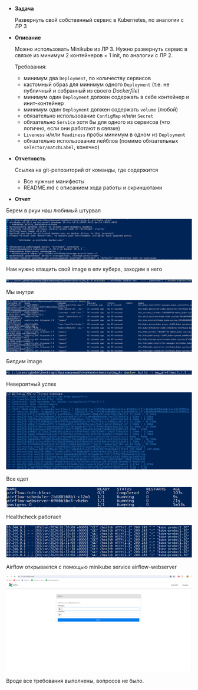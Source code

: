 - **Задача**
    
    Развернуть свой собственный сервис в Kubernetes, по аналогии с ЛР 3
    

- **Описание**
    
    Можно использовать Minikube из ЛР 3. Нужно развернуть сервис в связке из минимум 2 контейнеров + 1 init, по аналогии с ЛР 2.
    
    Требования:
    
    - минимум два `Deployment`, по количеству сервисов
    - кастомный образ для минимум одного `Deployment` (т.е. не публичный и собранный из своего *Dockerfile*)
    - минимум один `Deployment` должен содержать в себе контейнер и инит-контейнер
    - минимум один `Deployment` должен содержать `volume` (любой)
    - обязательно использование `ConfigMap` и/или `Secret`
    - обязательно `Service` хотя бы для одного из сервисов (что логично, если они работают в связке)
    - `Liveness` и/или `Readiness` пробы минимум в одном из `Deployment`
    - обязательно использование лейблов (помимо обязательных `selector/matchLabel`, конечно)

- **Отчетность**
    
    Ссылка на git-репозиторий от команды, где содержится
    
    - Все нужные манифесты
    - README.md с описанием хода работы и скриншотами

 - **Отчет**

Берем в ркуи наш любимый штурвал

![1](/hw_4/assets/Start.PNG)

Нам нужно втащить свой image в env кубера, заходим в него

![2](/hw_4/assets/ToKuberRegistry.PNG)

Мы внутри

![3](/hw_4/assets/InKuberRegistry.PNG)

Билдим image

![4](/hw_4/assets/BuildingInKuberReg.PNG)

Невероятный успех

![5](/hw_4/assets/BuildFinished.PNG)

Все едет

![6](/hw_4/assets/UpAndRunning.PNG)

Healthcheck работает

![7](/hw_4/assets/Healthcheck.PNG)

Airflow открывается с помощью minikube service airflow-webserver

![8](/hw_4/assets/Airflow.PNG)

Вроде все требования выполнены, вопросов не было.
